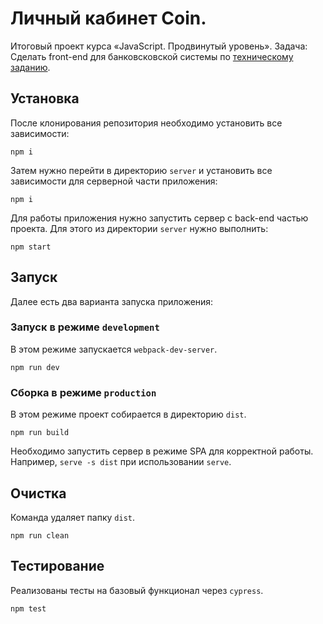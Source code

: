 # Личный кабинет Coin.

Итоговый проект курса «JavaScript. Продвинутый уровень». Задача: Сделать front-end для банковсковской системы по [техническому заданию](Coin.%20(Objective).pdf).

## Установка

После клонирования репозитория необходимо установить все зависимости:

```
npm i
```

Затем нужно перейти в директорию `server` и установить все зависимости для серверной части приложения:

```
npm i
```

Для работы приложения нужно запустить сервер с back-end частью проекта. Для этого из директории `server` нужно выполнить:

```
npm start
```

## Запуск

Далее есть два варианта запуска приложения:

### Запуск в режиме `development`

В этом режиме запускается `webpack-dev-server`.

```
npm run dev
```

### Сборка в режиме `production`

В этом режиме проект собирается в директорию `dist`.

```
npm run build
```

Необходимо запустить сервер в режиме SPA для корректной работы. Например, `serve -s dist` при использовании `serve`.

## Очистка

Команда удаляет папку `dist`.

```
npm run clean
```

## Тестирование

Реализованы тесты на базовый функционал через `cypress`.

```
npm test
```
